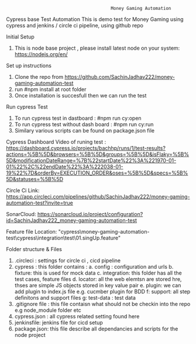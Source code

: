                                             Money Gaming Automation

Cypress base Test Automation
This is demo test for Money Gaming using cypress and jenkins / circle ci pipeline, using github repo

Initial Setup

1. This is node base project , please install latest node on your system: https://nodejs.org/en/

Set up instructions

1. Clone the repo from https://github.com/SachinJadhav222/money-gaming-automation-test
2. run #npm install at root folder
3. Once installation is succesfull then we can run the test

Run cypress Test

1. To run cypress test in dastboard : #npm run cy:open
2. To run cypress test without dash board : #npm run cy:run
3. Similary various scripts can be found on package.json file

Cypress Dashboard Video of runing test  : https://dashboard.cypress.io/projects/bachhp/runs/1/test-results?actions=%5B%5D&browsers=%5B%5D&groups=%5B%5D&isFlaky=%5B%5D&modificationDateRange=%7B%22startDate%22%3A%221970-01-01%22%2C%22endDate%22%3A%222038-01-19%22%7D&orderBy=EXECUTION_ORDER&oses=%5B%5D&specs=%5B%5D&statuses=%5B%5D

Circle Ci Link: https://app.circleci.com/pipelines/github/SachinJadhav222/money-gaming-automation-test?invite=true


SonarCloud: https://sonarcloud.io/project/configuration?id=SachinJadhav222_money-gaming-automation-test

Feature file Location: "cypress\money-gaming-automation-test\cypress\integration\test\01.singUp.feature"

Folder structure & Files

1. .circleci : settings for circle ci , cicd pipeline
2. cypress : this folder contains :
   a. config : configuration and urls
   b. fixture: this is used for mock data
   c. integration: this folder has all the test cases, feature files
   d. locator: all the web elemtsn are stored hre, thses are simple JS objects stored in key value pair
   e. plugin: we can add plugin to index.js file e.g. cucmber plugin for BDD
   f: support: all step definitons and support files
   g: test-data : test data
3. .gitignore file : this file contaisn what should not be checkin into the repo e.g node_module folder etc
4. cypress.json : all cypress related setting found here
5. jenkinsfile: jenkins file for cicd setup
6. package.json: this file describe all dependancies and scripts for the node project
